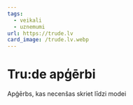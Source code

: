 ```yaml
---
tags:
  - veikali
  - uznemumi
url: https://trude.lv
card_image: /trude.lv.webp
---
```


# Tru:de apģērbi

Apģērbs, kas necenšas skriet līdzi modei
